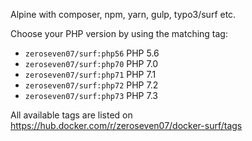 Alpine with composer, npm, yarn, gulp, typo3/surf etc.


Choose your PHP version by using the matching tag:

* `zeroseven07/surf:php56` PHP 5.6
* `zeroseven07/surf:php70` PHP 7.0
* `zeroseven07/surf:php71` PHP 7.1
* `zeroseven07/surf:php72` PHP 7.2
* `zeroseven07/surf:php73` PHP 7.3

All available tags are listed on <https://hub.docker.com/r/zeroseven07/docker-surf/tags>